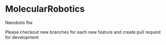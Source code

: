 # MolecularRobotics
Nanobots ftw

Please checkout new branches for each new feature and create pull request for development
